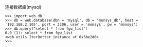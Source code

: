 
连接数据库(mysql)

    >>> import web.db
    >>> db = web.database(dbn = 'mysql', db = 'monsys_db', host = '192.168.2.105', port = 3306, user = 'monsys', pw = 'monsys')
    >>> db.query("select * from fgw_list")
    0.0 (1): select * from fgw_list
    <web.utils.IterBetter instance at 0x5be2d8>
    >>>



